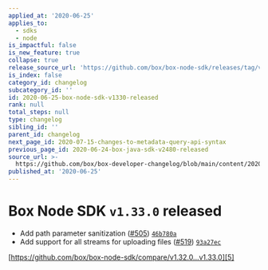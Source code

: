 ```yaml
---
applied_at: '2020-06-25'
applies_to:
  - sdks
  - node
is_impactful: false
is_new_feature: true
collapse: true
release_source_url: 'https://github.com/box/box-node-sdk/releases/tag/v1.33.0'
is_index: false
category_id: changelog
subcategory_id: ''
id: 2020-06-25-box-node-sdk-v1330-released
rank: null
total_steps: null
type: changelog
sibling_id: ''
parent_id: changelog
next_page_id: 2020-07-15-changes-to-metadata-query-api-syntax
previous_page_id: 2020-06-24-box-java-sdk-v2480-released
source_url: >-
  https://github.com/box/box-developer-changelog/blob/main/content/2020/06-25-box-node-sdk-v1330-released.md
published_at: '2020-06-25'
---
```

# Box Node SDK `v1.33.0` released

* Add path parameter sanitization ([#505][1]) [`46b780a`][2]
* Add support for all streams for uploading files ([#519][3]) [`93a27ec`][4]

[https://github.com/box/box-node-sdk/compare/v1.32.0...v1.33.0][5]

[1]: https://github.com/box/box-node-sdk/issues/505

[2]: https://github.com/box/box-node-sdk/commit/46b780a577999262f09f167c577471275c066609

[3]: https://github.com/box/box-node-sdk/issues/519

[4]: https://github.com/box/box-node-sdk/commit/93a27ec8a5cdf4cb23d16d322e1e884913472239

[5]: https://github.com/box/box-node-sdk/compare/v1.32.0...v1.33.0
